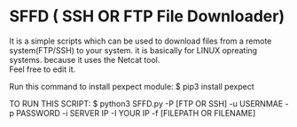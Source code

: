 # SFFD ( SSH OR FTP File Downloader)
It is a simple scripts which can be used to download files from a remote system(FTP/SSH) to your system. it is basically for LINUX opreating systems. because it uses the Netcat tool.  
Feel free to edit it. 




Run this command to install pexpect module: 
$ pip3 install pexpect


TO RUN THIS SCRIPT:
$ python3 SFFD.py -P [FTP OR SSH] -u USERNMAE -p PASSWORD -i SERVER IP -I YOUR IP -f [FILEPATH OR FILENAME]
